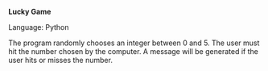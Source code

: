 **Lucky Game**

Language: Python

The program randomly chooses an integer between 0 and 5.
The user must hit the number chosen by the computer.
A message will be generated if the user hits or misses the number.